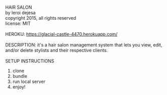 HAIR SALON<br>
by leroi dejesa<br>
copyright 2015, all rights reserved<br>
license: MIT<br>
<br>
HEROKU: https://glacial-castle-4470.herokuapp.com/<br>
<br>
DESCRIPTION: it's a hair salon management system that lets you view, edit, and/or delete stylists and their respective clients.<br><br>
SETUP INSTRUCTIONS
1. clone<br>
2. bundle<br>
3. run local server<br>
4. enjoy!
